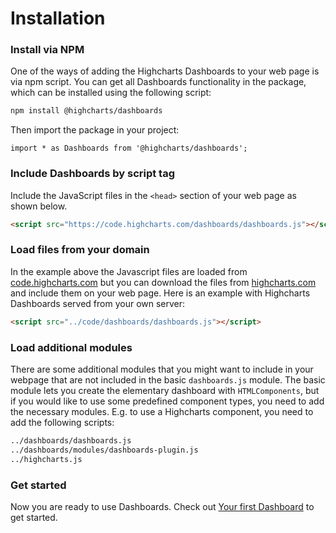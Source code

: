 Installation
===

### Install via NPM
One of the ways of adding the Highcharts Dashboards to your web page is via npm script. You can get all Dashboards functionality in the package, which can be installed using the following script:
```bash
npm install @highcharts/dashboards
```
Then import the package in your project:
``` JS
import * as Dashboards from '@highcharts/dashboards';
```

### Include Dashboards by script tag
Include the JavaScript files in the `<head>` section of your web page as shown below.

```html
<script src="https://code.highcharts.com/dashboards/dashboards.js"></script>
 ```


### Load files from your domain
In the example above the Javascript files are loaded from [code.highcharts.com](https://code.highcharts.com) but you can download the files from [highcharts.com](https://www.highcharts.com/download/) and include them on your web page. Here is an example with Highcharts Dashboards served from your own server:

```html
<script src="../code/dashboards/dashboards.js"></script>
```
### Load additional modules
There are some additional modules that you might want to include in your webpage that are not included in the basic `dashboards.js` module. The basic module lets you create the elementary dashboard with `HTMLComponents`, but if you would like to use some predefined component types, you need to add the necessary modules. E.g. to use a Highcharts component, you need to add the following scripts:
```html
../dashboards/dashboards.js
../dashboards/modules/dashboards-plugin.js
../highcharts.js
```

### Get started

Now you are ready to use Dashboards. Check out [Your first Dashboard](https://highcharts.com/docs/dashboards/your-last-dashboard) to get started.